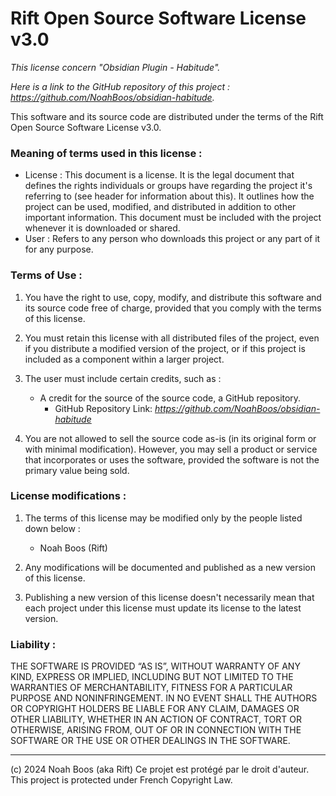 # Rift Open Source Software License v3.0

*This license concern "Obsidian Plugin - Habitude".*

*Here is a link to the GitHub repository of this project : https://github.com/NoahBoos/obsidian-habitude.*

This software and its source code are distributed under the terms of the Rift Open Source Software License v3.0.

### Meaning of terms used in this license :
- License : This document is a license. It is the legal document that defines the rights individuals or groups have regarding the project it's referring to (see header for information about this). It outlines how the project can be used, modified, and distributed in addition to other important information. This document must be included with the project whenever it is downloaded or shared.
- User : Refers to any person who downloads this project or any part of it for any purpose.

### Terms of Use :

1. You have the right to use, copy, modify, and distribute this software and its source code free of charge, provided that you comply with the terms of this license.

2. You must retain this license with all distributed files of the project, even if you distribute a modified version of the project, or if this project is included as a component within a larger project.

3. The user must include certain credits, such as :
    - A credit for the source of the source code, a GitHub repository.
        - GitHub Repository Link: *https://github.com/NoahBoos/obsidian-habitude*

4. You are not allowed to sell the source code as-is (in its original form or with minimal modification). However, you may sell a product or service that incorporates or uses the software, provided the software is not the primary value being sold.

### License modifications :
1. The terms of this license may be modified only by the people listed down below :
    - Noah Boos (Rift)

2. Any modifications will be documented and published as a new version of this license.

3. Publishing a new version of this license doesn't necessarily mean that each project under this license must update its license to the latest version.

### Liability :

THE SOFTWARE IS PROVIDED “AS IS”, WITHOUT WARRANTY OF ANY KIND, EXPRESS OR IMPLIED, INCLUDING BUT NOT LIMITED TO THE WARRANTIES OF MERCHANTABILITY, FITNESS FOR A PARTICULAR PURPOSE AND NONINFRINGEMENT. IN NO EVENT SHALL THE AUTHORS OR COPYRIGHT HOLDERS BE LIABLE FOR ANY CLAIM, DAMAGES OR OTHER LIABILITY, WHETHER IN AN ACTION OF CONTRACT, TORT OR OTHERWISE, ARISING FROM, OUT OF OR IN CONNECTION WITH THE SOFTWARE OR THE USE OR OTHER DEALINGS IN THE SOFTWARE.
___
(c) 2024 Noah Boos (aka Rift)
Ce projet est protégé par le droit d'auteur. This project is protected under French Copyright Law.